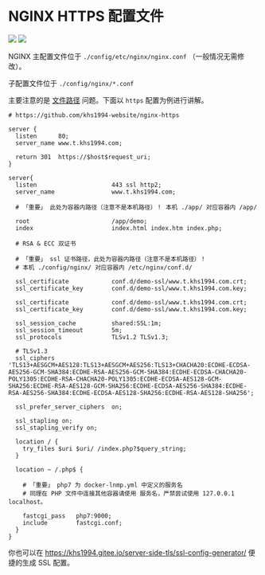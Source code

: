 # NGINX HTTPS 配置文件

[![](https://img.shields.io/badge/AD-%E8%85%BE%E8%AE%AF%E4%BA%91%E5%AE%B9%E5%99%A8%E6%9C%8D%E5%8A%A1-blue.svg)](https://cloud.tencent.com/redirect.php?redirect=10058&cps_key=3a5255852d5db99dcd5da4c72f05df61) [![](https://img.shields.io/badge/Support-%E8%85%BE%E8%AE%AF%E4%BA%91%E8%87%AA%E5%AA%92%E4%BD%93-brightgreen.svg)](https://cloud.tencent.com/developer/support-plan?invite_code=13vokmlse8afh)

NGINX 主配置文件位于 `./config/etc/nginx/nginx.conf` （一般情况无需修改）。

子配置文件位于 `./config/nginx/*.conf`

主要注意的是 [文件路径](path.md) 问题。下面以 `https` 配置为例进行讲解。

```nginx
# https://github.com/khs1994-website/nginx-https

server {
  listen      80;
  server_name www.t.khs1994.com;

  return 301  https://$host$request_uri;
}

server{
  listen                     443 ssl http2;
  server_name                www.t.khs1994.com;

  # 「重要」 此处为容器内路径（注意不是本机路径）！ 本机 ./app/ 对应容器内 /app/

  root                       /app/demo;
  index                      index.html index.htm index.php;

  # RSA & ECC 双证书

  # 「重要」 ssl 证书路径，此处为容器内路径（注意不是本机路径）！
  # 本机 ./config/nginx/ 对应容器内 /etc/nginx/conf.d/

  ssl_certificate            conf.d/demo-ssl/www.t.khs1994.com.crt;
  ssl_certificate_key        conf.d/demo-ssl/www.t.khs1994.com.key;

  ssl_certificate            conf.d/demo-ssl/www.t.khs1994.com.crt;
  ssl_certificate_key        conf.d/demo-ssl/www.t.khs1994.com.key;

  ssl_session_cache          shared:SSL:1m;
  ssl_session_timeout        5m;
  ssl_protocols              TLSv1.2 TLSv1.3;

  # TLSv1.3
  ssl_ciphers                'TLS13+AESGCM+AES128:TLS13+AESGCM+AES256:TLS13+CHACHA20:ECDHE-ECDSA-AES256-GCM-SHA384:ECDHE-RSA-AES256-GCM-SHA384:ECDHE-ECDSA-CHACHA20-POLY1305:ECDHE-RSA-CHACHA20-POLY1305:ECDHE-ECDSA-AES128-GCM-SHA256:ECDHE-RSA-AES128-GCM-SHA256:ECDHE-ECDSA-AES256-SHA384:ECDHE-RSA-AES256-SHA384:ECDHE-ECDSA-AES128-SHA256:ECDHE-RSA-AES128-SHA256';

  ssl_prefer_server_ciphers  on;

  ssl_stapling on;
  ssl_stapling_verify on;

  location / {
    try_files $uri $uri/ /index.php?$query_string;
  }

  location ~ /.php$ {

    # 「重要」 php7 为 docker-lnmp.yml 中定义的服务名
    # 同理在 PHP 文件中连接其他容器请使用 服务名，严禁尝试使用 127.0.0.1 localhost。

    fastcgi_pass   php7:9000;
    include        fastcgi.conf;
  }
}
```

你也可以在 https://khs1994.gitee.io/server-side-tls/ssl-config-generator/ 便捷的生成 SSL 配置。
